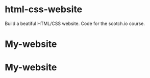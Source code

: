 # html-css-website
Build a beatiful HTML/CSS website. Code for the scotch.io course.
# My-website
# My-website
